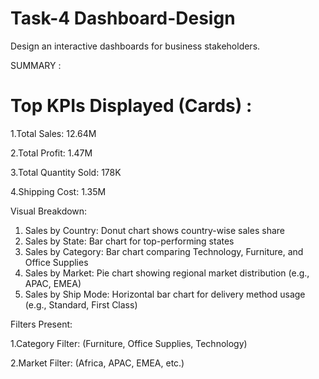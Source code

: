 # Task-4  Dashboard-Design
Design an interactive dashboards for business stakeholders.

SUMMARY :

# Top KPIs Displayed (Cards) :

1.Total Sales: 12.64M

2.Total Profit: 1.47M

3.Total Quantity Sold: 178K

4.Shipping Cost: 1.35M


Visual Breakdown:
1. Sales by Country: Donut chart shows country-wise sales share
2. Sales by State: Bar chart for top-performing states
3. Sales by Category: Bar chart comparing Technology, Furniture, and Office Supplies
4. Sales by Market: Pie chart showing regional market distribution (e.g., APAC, EMEA)
5. Sales by Ship Mode: Horizontal bar chart for delivery method usage (e.g., Standard, First Class)

   
Filters Present:

1.Category Filter: (Furniture, Office Supplies, Technology)

2.Market Filter: (Africa, APAC, EMEA, etc.)

